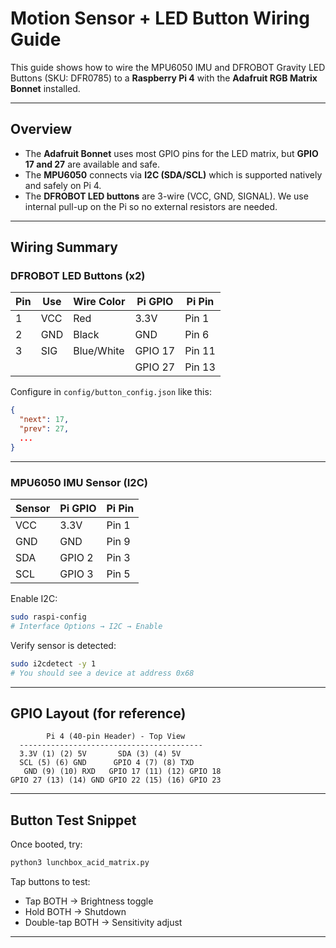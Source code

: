 
# Motion Sensor + LED Button Wiring Guide

This guide shows how to wire the MPU6050 IMU and DFROBOT Gravity LED Buttons (SKU: DFR0785) to a **Raspberry Pi 4** with the **Adafruit RGB Matrix Bonnet** installed.

---

## Overview

- The **Adafruit Bonnet** uses most GPIO pins for the LED matrix, but **GPIO 17 and 27** are available and safe.
- The **MPU6050** connects via **I2C (SDA/SCL)** which is supported natively and safely on Pi 4.
- The **DFROBOT LED buttons** are 3-wire (VCC, GND, SIGNAL). We use internal pull-up on the Pi so no external resistors are needed.

---

## Wiring Summary

### DFROBOT LED Buttons (x2)

| Pin | Use  | Wire Color | Pi GPIO | Pi Pin |
|-----|------|------------|---------|--------|
| 1   | VCC  | Red        | 3.3V    | Pin 1  |
| 2   | GND  | Black      | GND     | Pin 6  |
| 3   | SIG  | Blue/White | GPIO 17 | Pin 11 |
|     |      |            | GPIO 27 | Pin 13 |

Configure in `config/button_config.json` like this:
```json
{
  "next": 17,
  "prev": 27,
  ...
}
```

---

### MPU6050 IMU Sensor (I2C)

| Sensor | Pi GPIO | Pi Pin |
|--------|---------|--------|
| VCC    | 3.3V    | Pin 1  |
| GND    | GND     | Pin 9  |
| SDA    | GPIO 2  | Pin 3  |
| SCL    | GPIO 3  | Pin 5  |

Enable I2C:
```bash
sudo raspi-config
# Interface Options → I2C → Enable
```

Verify sensor is detected:
```bash
sudo i2cdetect -y 1
# You should see a device at address 0x68
```

---

## GPIO Layout (for reference)

```
        Pi 4 (40-pin Header) - Top View
  -----------------------------------------
  3.3V (1) (2) 5V       SDA (3) (4) 5V
  SCL (5) (6) GND      GPIO 4 (7) (8) TXD
   GND (9) (10) RXD   GPIO 17 (11) (12) GPIO 18
GPIO 27 (13) (14) GND GPIO 22 (15) (16) GPIO 23
```

---

## Button Test Snippet
Once booted, try:
```bash
python3 lunchbox_acid_matrix.py
```
Tap buttons to test:
- Tap BOTH → Brightness toggle
- Hold BOTH → Shutdown
- Double-tap BOTH → Sensitivity adjust

---

